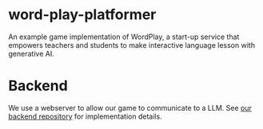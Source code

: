 # word-play-platformer

An example game implementation of WordPlay, a start-up service that empowers teachers and students to make interactive language lesson with generative AI.

# Backend
We use a webserver to allow our game to communicate to a LLM. See [our backend repository](https://github.com/WordPlayEducation/word-play-backend) for implementation details.